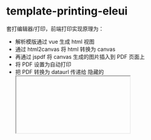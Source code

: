 # template-printing-eleui

套打编辑器/打印，前端打印实现原理为：
- 解析模版通过 vue 生成 html 视图
- 通过 html2canvas 将 html 转换为 canvas
- 再通过 jspdf 将 canvas 生成的图片插入到 PDF 页面上
- 将 PDF 设置为自动打印
- 把 PDF 转换为 dataurl 传递给 隐藏的 <iframe> 实现自动打印

## 安装

```bash
npm install template-printing-eleui
```

## 编辑器（Vue组件：Designer）

### 属性

#### template

类型: Object

为编辑器指定初始模版，不支持双向绑定

#### rightToolbar

类型: String[]

指定右侧工具栏的按钮及顺序，可选值: 'reference', 'export', 'test', 'save'

- 'reference': 设置套打页面设计的参照图片
- 'export': 导出打印模版
- 'test': 测试模版
- 'save': 保存（触发@save事件）

### 事件

#### change

每次编辑都会触发，事件参数为最新的模版对象

#### save

点击「保存」按钮的时候触发，事件参数为最新的模版对象

## 打印器 （Printer，非Vue组件）

### 方法

#### print(template, data, options?)

- template: 模版对象
- data: 数据对象
- options: 选项 {noConform, quality}
  - noConform: 默认true，PDF自动打印的实现方式，设置为false的时候将采用在pdf中插入javascript的方式启动自动打印
  - quality: 默认3，PDF清晰度

### 使用
```js
import { Printer } from 'template-printing-eleui'
Printer.print(template, data)
```
